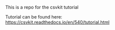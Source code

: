 This is a repo for the csvkit tutorial

Tutorial can be found here: https://csvkit.readthedocs.io/en/540/tutorial.html



